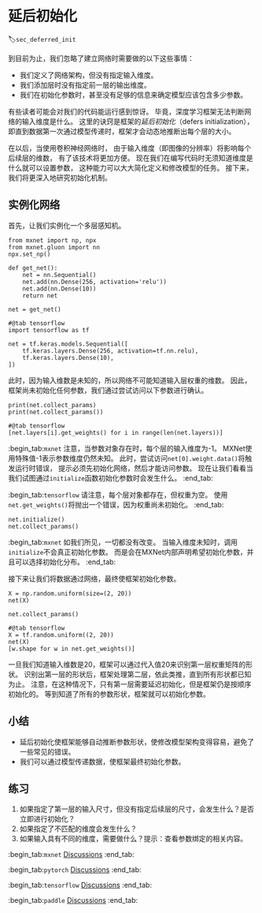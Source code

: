 # 延后初始化
:label:`sec_deferred_init`

到目前为止，我们忽略了建立网络时需要做的以下这些事情：

* 我们定义了网络架构，但没有指定输入维度。
* 我们添加层时没有指定前一层的输出维度。
* 我们在初始化参数时，甚至没有足够的信息来确定模型应该包含多少参数。

有些读者可能会对我们的代码能运行感到惊讶。
毕竟，深度学习框架无法判断网络的输入维度是什么。
这里的诀窍是框架的*延后初始化*（defers initialization），
即直到数据第一次通过模型传递时，框架才会动态地推断出每个层的大小。

在以后，当使用卷积神经网络时，
由于输入维度（即图像的分辨率）将影响每个后续层的维数，
有了该技术将更加方便。
现在我们在编写代码时无须知道维度是什么就可以设置参数，
这种能力可以大大简化定义和修改模型的任务。
接下来，我们将更深入地研究初始化机制。

## 实例化网络

首先，让我们实例化一个多层感知机。

```{.python .input}
from mxnet import np, npx
from mxnet.gluon import nn
npx.set_np()

def get_net():
    net = nn.Sequential()
    net.add(nn.Dense(256, activation='relu'))
    net.add(nn.Dense(10))
    return net

net = get_net()
```

```{.python .input}
#@tab tensorflow
import tensorflow as tf

net = tf.keras.models.Sequential([
    tf.keras.layers.Dense(256, activation=tf.nn.relu),
    tf.keras.layers.Dense(10),
])
```

此时，因为输入维数是未知的，所以网络不可能知道输入层权重的维数。
因此，框架尚未初始化任何参数，我们通过尝试访问以下参数进行确认。

```{.python .input}
print(net.collect_params)
print(net.collect_params())
```

```{.python .input}
#@tab tensorflow
[net.layers[i].get_weights() for i in range(len(net.layers))]
```

:begin_tab:`mxnet`
注意，当参数对象存在时，每个层的输入维度为-1。
MXNet使用特殊值-1表示参数维度仍然未知。
此时，尝试访问`net[0].weight.data()`将触发运行时错误，
提示必须先初始化网络，然后才能访问参数。
现在让我们看看当我们试图通过`initialize`函数初始化参数时会发生什么。
:end_tab:

:begin_tab:`tensorflow`
请注意，每个层对象都存在，但权重为空。
使用`net.get_weights()`将抛出一个错误，因为权重尚未初始化。
:end_tab:

```{.python .input}
net.initialize()
net.collect_params()
```

:begin_tab:`mxnet`
如我们所见，一切都没有改变。
当输入维度未知时，调用`initialize`不会真正初始化参数。
而是会在MXNet内部声明希望初始化参数，并且可以选择初始化分布。
:end_tab:

接下来让我们将数据通过网络，最终使框架初始化参数。

```{.python .input}
X = np.random.uniform(size=(2, 20))
net(X)

net.collect_params()
```

```{.python .input}
#@tab tensorflow
X = tf.random.uniform((2, 20))
net(X)
[w.shape for w in net.get_weights()]
```

一旦我们知道输入维数是20，框架可以通过代入值20来识别第一层权重矩阵的形状。
识别出第一层的形状后，框架处理第二层，依此类推，直到所有形状都已知为止。
注意，在这种情况下，只有第一层需要延迟初始化，但是框架仍是按顺序初始化的。
等到知道了所有的参数形状，框架就可以初始化参数。

## 小结

* 延后初始化使框架能够自动推断参数形状，使修改模型架构变得容易，避免了一些常见的错误。
* 我们可以通过模型传递数据，使框架最终初始化参数。

## 练习

1. 如果指定了第一层的输入尺寸，但没有指定后续层的尺寸，会发生什么？是否立即进行初始化？
1. 如果指定了不匹配的维度会发生什么？
1. 如果输入具有不同的维度，需要做什么？提示：查看参数绑定的相关内容。

:begin_tab:`mxnet`
[Discussions](https://discuss.d2l.ai/t/5770)
:end_tab:

:begin_tab:`pytorch`
[Discussions](https://discuss.d2l.ai/t/5770)
:end_tab:

:begin_tab:`tensorflow`
[Discussions](https://discuss.d2l.ai/t/1833)
:end_tab:

:begin_tab:`paddle`
[Discussions](https://discuss.d2l.ai/t/11779)
:end_tab:
